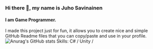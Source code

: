 ### Hi there 👋, my name is Juho Savinainen
#### I am Game Programmer.
I made this project just for fun, it allows you to create nice and simple GitHub Readme files that you can copy/paste and use in your profile.
![Anurag's GitHub stats](https://github-readme-stats.vercel.app/api?username=Juhosavi&hide=contribs,prs)
Skills: C# / Unity /  







